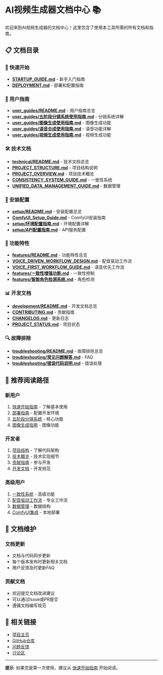 # AI视频生成器文档中心 📚

欢迎来到AI视频生成器的文档中心！这里包含了使用本工具所需的所有文档和指南。

## 📋 文档目录

### 🚀 快速开始
- [**STARTUP_GUIDE.md**](STARTUP_GUIDE.md) - 新手入门指南
- [**DEPLOYMENT.md**](DEPLOYMENT.md) - 部署和配置指南

### 📖 用户指南
- [**user_guides/README.md**](user_guides/README.md) - 用户指南总览
- [**user_guides/五阶段分镜系统使用指南.md**](user_guides/五阶段分镜系统使用指南.md) - 分镜系统详解
- [**user_guides/图像生成使用指南.md**](user_guides/图像生成使用指南.md) - 图像生成功能
- [**user_guides/语音合成使用指南.md**](user_guides/语音合成使用指南.md) - 语音功能详解
- [**user_guides/视频生成使用指南.md**](user_guides/视频生成使用指南.md) - 视频生成功能

### 🛠️ 技术文档
- [**technical/README.md**](technical/README.md) - 技术文档总览
- [**PROJECT_STRUCTURE.md**](PROJECT_STRUCTURE.md) - 项目结构说明
- [**PROJECT_OVERVIEW.md**](PROJECT_OVERVIEW.md) - 项目技术概览
- [**CONSISTENCY_SYSTEM_GUIDE.md**](CONSISTENCY_SYSTEM_GUIDE.md) - 一致性系统
- [**UNIFIED_DATA_MANAGEMENT_GUIDE.md**](UNIFIED_DATA_MANAGEMENT_GUIDE.md) - 数据管理

### 🔧 安装配置
- [**setup/README.md**](setup/README.md) - 安装配置总览
- [**ComfyUI_Setup_Guide.md**](ComfyUI_Setup_Guide.md) - ComfyUI安装指南
- [**setup/环境配置指南.md**](setup/环境配置指南.md) - 环境配置详解
- [**setup/API配置指南.md**](setup/API配置指南.md) - API服务配置

### 🎯 功能特性
- [**features/README.md**](features/README.md) - 功能特性总览
- [**VOICE_DRIVEN_WORKFLOW_DESIGN.md**](VOICE_DRIVEN_WORKFLOW_DESIGN.md) - 配音驱动工作流
- [**VOICE_FIRST_WORKFLOW_GUIDE.md**](VOICE_FIRST_WORKFLOW_GUIDE.md) - 语音优先工作流
- [**features/一致性增强功能.md**](features/一致性增强功能.md) - 一致性控制
- [**features/智能角色检测系统.md**](features/智能角色检测系统.md) - 角色检测

### 📊 开发文档
- [**development/README.md**](development/README.md) - 开发文档总览
- [**CONTRIBUTING.md**](CONTRIBUTING.md) - 贡献指南
- [**CHANGELOG.md**](CHANGELOG.md) - 更新日志
- [**PROJECT_STATUS.md**](PROJECT_STATUS.md) - 项目状态

### 🔍 故障排除
- [**troubleshooting/README.md**](troubleshooting/README.md) - 故障排除总览
- [**troubleshooting/常见问题解答.md**](troubleshooting/常见问题解答.md) - FAQ
- [**troubleshooting/错误代码说明.md**](troubleshooting/错误代码说明.md) - 错误处理

## 🎯 推荐阅读路径

### 新用户
1. [快速开始指南](STARTUP_GUIDE.md) - 了解基本使用
2. [部署指南](DEPLOYMENT.md) - 配置开发环境
3. [五阶段分镜系统](user_guides/五阶段分镜系统使用指南.md) - 核心功能
4. [图像生成指南](user_guides/图像生成使用指南.md) - 图像功能

### 开发者
1. [项目结构](PROJECT_STRUCTURE.md) - 了解代码架构
2. [技术概览](PROJECT_OVERVIEW.md) - 技术实现细节
3. [贡献指南](CONTRIBUTING.md) - 参与开发
4. [开发文档](development/README.md) - 开发规范

### 高级用户
1. [一致性系统](CONSISTENCY_SYSTEM_GUIDE.md) - 高级功能
2. [配音驱动工作流](VOICE_DRIVEN_WORKFLOW_DESIGN.md) - 专业工作流
3. [数据管理](UNIFIED_DATA_MANAGEMENT_GUIDE.md) - 数据结构
4. [ComfyUI集成](ComfyUI_Setup_Guide.md) - 本地部署

## 📝 文档维护

### 文档更新
- 文档与代码同步更新
- 每个版本发布时更新相关文档
- 用户反馈及时更新FAQ

### 贡献文档
- 欢迎提交文档改进建议
- 可以通过Issue或PR提交
- 遵循文档编写规范

## 🔗 相关链接

- [项目主页](../README.md)
- [GitHub仓库](https://github.com/yourusername/AI_Video_Generator)
- [问题反馈](https://github.com/yourusername/AI_Video_Generator/issues)
- [讨论区](https://github.com/yourusername/AI_Video_Generator/discussions)

---

**提示**: 如果您是第一次使用，建议从 [快速开始指南](STARTUP_GUIDE.md) 开始阅读。
